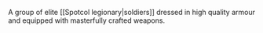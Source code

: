 A group of elite [[Spotcol legionary|soldiers]] dressed in high quality armour and equipped with masterfully crafted weapons.
